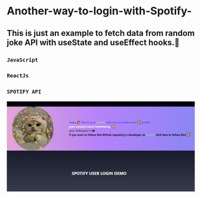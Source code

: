 # Another-way-to-login-with-Spotify-
## This is just an example to fetch data from random joke API with useState and useEffect hooks.🥰
### `JavaScript`
### `ReactJs`
### `SPOTIFY API`

![CHEESE!](images/demo.png)
